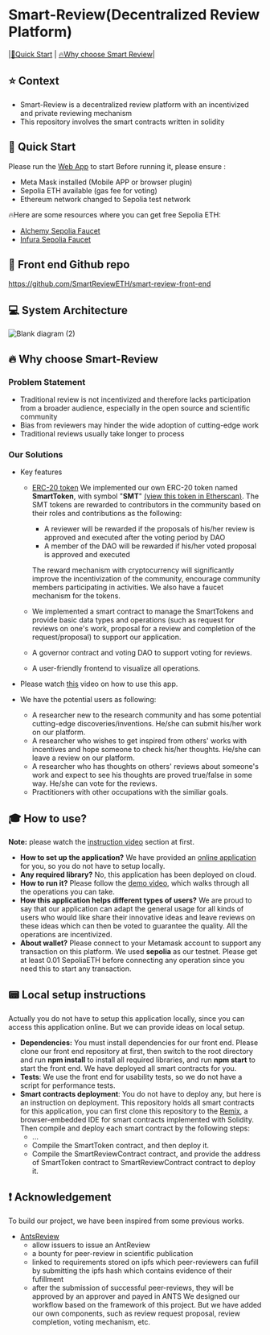 # Smart-Review(Decentralized Review Platform)
|[:rocket:Quick Start](#start_id) | [:fire:Why choose Smart Review](#wse-id)|
## :star: Context
- Smart-Review is a decentralized review platform with an incentivized and private reviewing mechanism
- This repository involves the smart contracts written in solidity

## :rocket: Quick Start
Please run the [Web App](https://smartreview1.netlify.app) to start
Before running it, please ensure :

 - Meta Mask installed (Mobile APP or browser plugin)
 - Sepolia ETH available (gas fee for voting)
 - Ethereum network changed to Sepolia test network

:fire:Here are some resources where you can get free Sepolia ETH:
	
 - [Alchemy Sepolia Faucet](https://www.alchemy.com/faucets/ethereum-sepolia)
 - [Infura Sepolia Faucet](https://www.infura.io/faucet/sepolia)

## :eyes: Front end Github repo
https://github.com/SmartReviewETH/smart-review-front-end

## :computer: System Architecture
![Blank diagram (2)](https://github.com/SmartReviewETH/Smart-Review/assets/152730008/b2e87586-b3a3-48ab-a974-f923debff63e)

## :fire:  Why choose Smart-Review
### Problem Statement
 - Traditional review is not incentivized and therefore lacks participation from a broader audience, especially in the open source and scientific community
 - Bias from reviewers may hinder the wide adoption of cutting-edge work
 - Traditional reviews usually take longer to process
### Our Solutions
- Key features
	- [ERC-20 token](https://ethereum.org/en/developers/docs/standards/tokens/erc-20/)
	  We implemented our own ERC-20 token named **SmartToken**, with symbol "**SMT**" [(view this token in Etherscan)](https://sepolia.etherscan.io/token/0xFb3901F9Fc06045f9cE03EeEB21485559A858784). The SMT tokens are rewarded to contributors in the community based on their roles and contributions as the following:
	  
		- A reviewer will be rewarded if the proposals of his/her review is approved and executed after the voting period by DAO
		- A member of the DAO will be rewarded if his/her voted proposal is approved and executed
	
	 	The reward mechanism with cryptocurrency will significantly improve the  incentivization of the community, encourage community members participating in activities. We also have a faucet mechanism for the tokens.

	- We implemented a smart contract to manage the SmartTokens and provide basic data types and operations (such as request for reviews on one's work, proposal for a review and completion of the request/proposal) to support our application.
	- A governor contract and voting DAO to support voting for reviews.
 	- A user-friendly frontend to visualize all operations.

- Please watch [this]() video on how to use this app.
- We have the potential users as following:
	- A researcher new to the research community and has some potential cutting-edge discoveries/inventions. He/she can submit his/her work on our platform.
	- A researcher who wishes to get inspired from others' works with incentives and hope someone to check his/her thoughts. He/she can leave a review on our platform.
 	- A researcher who has thoughts on others' reviews about someone's work and expect to see his thoughts are proved true/false in some way. He/she can vote for the reviews.
	- Practitioners with other occupations with the similiar goals.

## :mortar_board: How to use?
__Note:__ please watch the [instruction video]() section at first.

- __How to set up the application?__ We have provided an [online application](https://smartreview1.netlify.app) for you, so you do not have to setup locally.
- __Any required library?__ No, this application has been deployed on cloud.
- __How to run it?__ Please follow the [demo video](), which walks through all the operations you can take.
- __How this application helps different types of users?__ We are proud to say that our application can adapt the general usage for all kinds of users who would like share their innovative ideas and leave reviews on these ideas which can then be voted to guarantee the quality. All the operations are incentivized.
- __About wallet?__ Please connect to your Metamask account to support any transaction on this platform. We used __sepolia__ as our testnet. Please get at least 0.01 SepoliaETH before connecting any operation since you need this to start any transaction.

## :pager: Local setup instructions

Actually you do not have to setup this application locally, since you can access this application online. But we can provide ideas on local setup.

- __Dependencies:__ You must install dependencies for our front end. Please clone our front end repository at first, then switch to the root directory and run __npm install__ to install all required libraries, and run __npm start__ to start the front end. We have deployed all smart contracts for you.
- __Tests__: We use the front end for usability tests, so we do not have a script for performance tests.
- __Smart contracts deployment__: You do not have to deploy any, but here is an instruction on deployment. This repository holds all smart contracts for this application, you can first clone this repository to the [Remix](https://remix.ethereum.org/), a browser-embedded IDE for smart contracts implemented with Solidity. Then compile and deploy each smart contract by the following steps:
	- ...
	- Compile the SmartToken contract, and then deploy it.
 	- Compile the SmartReviewContract contract, and provide the address of SmartToken contract to SmartReviewContract contract to deploy it.

## :heavy_exclamation_mark: Acknowledgement

To build our project, we have been inspired from some previous works.
 - [AntsReview](https://github.com/naszam/ants-review)
 	- allow issuers to issue an AntReview
  	- a bounty for peer-review in scientific publication
   	- linked to requirements stored on ipfs which peer-reviewers can fufill by submitting the ipfs hash which contains evidence of their fufillment
	- after the submission of successful peer-reviews, they will be approved by an approver and payed in ANTS
   We designed our workflow based on the framework of this project. But we have added our own components, such as review request proposal, review completion, voting mechanism, etc.

